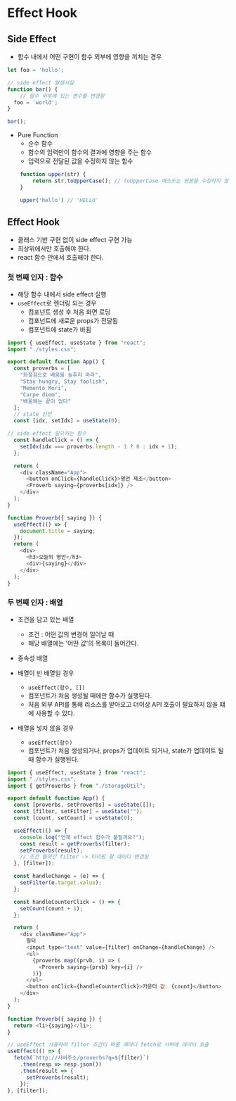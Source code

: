 # Effect Hook

## Side Effect
* 함수 내에서 어떤 구현이 함수 외부에 영향을 끼치는 경우

``` javascript
let foo = 'hello';

// side effect 발생시킴
function bar() {
    // 함수 외부에 있는 변수를 변경함
  foo = 'world';
}

bar();
```

* Pure Function
  * 순수 함수
  * 함수의 입력만이 함수의 결과에 영향을 주는 함수
  * 입력으로 전달된 값을 수정하지 않는 함수

``` javascript
    function upper(str) {
        return str.toUpperCase(); // toUpperCase 메소드는 원본을 수정하지 않습니다 (Immutable)
    }

    upper('hello') // 'HELLO'
```

## Effect Hook

* 클래스 기반 구현 없이 side effect 구현 가능
* 최상위에서만 호출해야 한다. 
* react 함수 안에서 호출해야 한다. 
  
### 첫 번째 인자 : 함수

  * 해당 함수 내에서 side effect 실행
  * `useEffect`로 렌더링 되는 경우
    * 컴포넌트 생성 후 처음 화면 로딩
    * 컴포넌트에 새로운 props가 전달됨
    * 컴포넌트에 state가 바뀜
  
``` javascript
import { useEffect, useState } from "react";
import "./styles.css";

export default function App() {
  const proverbs = [
    "좌절감으로 배움을 늦추지 마라",
    "Stay hungry, Stay foolish",
    "Memento Mori",
    "Carpe diem",
    "배움에는 끝이 없다"
  ];
  // state 선언
  const [idx, setIdx] = useState(0);

// side effect 일으키는 함수 
  const handleClick = () => {
    setIdx(idx === proverbs.length - 1 ? 0 : idx + 1);
  };

  return (
    <div className="App">
      <button onClick={handleClick}>명언 제조</button>
      <Proverb saying={proverbs[idx]} />
    </div>
  );
}

function Proverb({ saying }) {
  useEffect(() => {
    document.title = saying;
  });
  return (
    <div>
      <h3>오늘의 명언</h3>
      <div>{saying}</div>
    </div>
  );
}

```

### 두 번째 인자 : 배열

* 조건을 담고 있는 배열
  * 조건 : 어떤 값의 변경이 일어날 때
  * 해당 배열에는 '어떤 값'의 목록이 들어간다. 
* 종속성 배열
  
* 배열이 빈 배열일 경우
  * `useEffect(함수, [])`
  * 컴포넌트가 처음 생성될 때에만 함수가 실행된다. 
  * 처음 외부 API를 통해 리소스를 받아오고 더이상 API 호출이 필요하지 않을 떄에 사용할 수 있다. 
* 배열을 넣지 않을 경우 
  * `useEffect(함수)`
  * 컴포넌트가 처음 생성되거나, props가 업데이트 되거나, state가 업데이트 될 때 함수가 실행된다. 

```javascript
import { useEffect, useState } from "react";
import "./styles.css";
import { getProverbs } from "./storageUtil";

export default function App() {
  const [proverbs, setProverbs] = useState([]);
  const [filter, setFilter] = useState("");
  const [count, setCount] = useState(0);

  useEffect(() => {
    console.log("언제 effect 함수가 불릴까요?");
    const result = getProverbs(filter);
    setProverbs(result);
    // 조건 들어간 filter -> 타이핑 할 때마다 변경됨
  }, [filter]);

  const handleChange = (e) => {
    setFilter(e.target.value);
  };

  const handleCounterClick = () => {
    setCount(count + 1);
  };

  return (
    <div className="App">
      필터
      <input type="text" value={filter} onChange={handleChange} />
      <ul>
        {proverbs.map((prvb, i) => (
          <Proverb saying={prvb} key={i} />
        ))}
      </ul>
      <button onClick={handleCounterClick}>카운터 값: {count}</button>
    </div>
  );
}

function Proverb({ saying }) {
  return <li>{saying}</li>;
}

```
``` javascript
// useEffect 사용하여 filter 조건이 바뀔 때마다 fetch로 서버에 데이터 호출
useEffect(() => {
  fetch(`http://서버주소/proverbs?q=${filter}`)
    .then(resp => resp.json())
    .then(result => {
      setProverbs(result);
    });
}, [filter]);
```